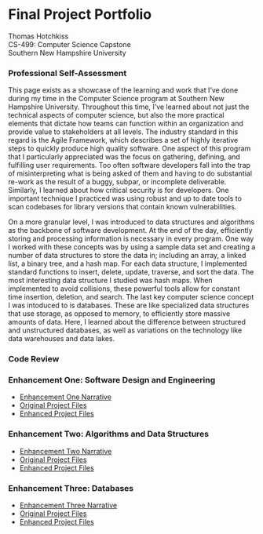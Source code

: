 # Final Project Portfolio
Thomas Hotchkiss  
CS-499: Computer Science Capstone  
Southern New Hampshire University

### Professional Self-Assessment
This page exists as a showcase of the learning and work that I’ve done during my time in the Computer Science program at Southern New Hampshire University.  Throughout this time, I’ve learned about not just the technical aspects of computer science, but also the more practical elements that dictate how teams can function within an organization and provide value to stakeholders at all levels.  The industry standard in this regard is the Agile Framework, which describes a set of highly iterative steps to quickly produce high quality software.  One aspect of this program that I particularly appreciated was the focus on gathering, defining, and fulfilling user requirements.  Too often software developers fall into the trap of misinterpreting what is being asked of them and having to do substantial re-work as the result of a buggy, subpar, or incomplete deliverable.  Similarly, I learned about how critical security is for developers.  One important technique I practiced was using robust and up to date tools to scan codebases for library versions that contain known vulnerabilities. 

On a more granular level, I was introduced to data structures and algorithms as the backbone of software development.  At the end of the day, efficiently storing and processing information is necessary in every program.  One way I worked with these concepts was by using a sample data set and creating a number of data structures to store the data in; including an array, a linked list, a binary tree, and a hash map.  For each data structure, I implemented standard functions to insert, delete, update, traverse, and sort the data.  The most interesting data structure I studied was hash maps.  When implemented to avoid collisions, these powerful tools allow for constant time insertion, deletion, and search.  The last key computer science concept I was intoduced to is databases.  These are like specialized data structures that use storage, as opposed to memory, to efficiently store massive amounts of data.  Here, I learned about the difference between structured and unstructured databases, as well as variations on the technology like data warehouses and data lakes.


### Code Review


### Enhancement One: Software Design and Engineering
- [Enhancement One Narrative](EnhancementOne/NarrativeOne.md)
- [Original Project Files](https://github.com/Tomhotch1/Tomhotch1.github.io/tree/main/EnhancementOne/Original%20Project%20Files)
- [Enhanced Project Files](https://github.com/Tomhotch1/Tomhotch1.github.io/tree/main/EnhancementOne/Enhanced%20Files)


### Enhancement Two: Algorithms and Data Structures
- [Enhancement Two Narrative](EnhancementTwo/NarrativeTwo.md)
- [Original Project Files](https://github.com/Tomhotch1/Tomhotch1.github.io/tree/main/EnhancementTwo/Original%20Project%20Files)
- [Enhanced Project Files](https://github.com/Tomhotch1/Tomhotch1.github.io/tree/main/EnhancementTwo/Enhanced%20Files)


### Enhancement Three: Databases
- [Enhancement Three Narrative](EnhancementThree/NarrativeThree.md)
- [Original Project Files](https://github.com/Tomhotch1/Tomhotch1.github.io/tree/main/EnhancementThree/Original%20Project%20Files)
- [Enhanced Project Files](https://github.com/Tomhotch1/Tomhotch1.github.io/tree/main/EnhancementThree/Enhanced%20Files)
